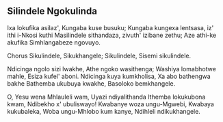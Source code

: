 ## Silindele Ngokulinda

Ixa lokufika asilaz', Kungaba kuse busuku;
Kungaba kungexa lentsasa, iz' ithi i-Nkosi kuthi
Masilindele sithandaza, zivuth' izibane zethu;
Aze athi-ke akufika Simhlangabeze ngovuyo.

Chorus
Sikulindele, Sikukhangele; Sikulindele,
Sisemi sikulindele.

Ndicinga ngolo sizi lwakhe, Athe ngoko wasithenga;
Washiya lomabhotwe mahle, Esiza kufel' aboni.
Ndicinga kuya kumkholisa, Xa abo bathengwa bakhe
Bathemba ukubuya kwakhe, Basoloko bemkhangele.

O, Yesu wena Mhlauleli wam, Uyazi ndiyalithanda
Ithemba lokukubona kwam, Ndibekho x' ubuliswayo!
Kwabanye woza ungu-Mgwebi, Kwabaya kukubaleka,
Woba ungu-Mhlobo kum kanye, Ndihleli ndikukhangele.

